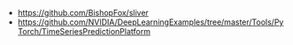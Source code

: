 - https://github.com/BishopFox/sliver
- https://github.com/NVIDIA/DeepLearningExamples/tree/master/Tools/PyTorch/TimeSeriesPredictionPlatform
